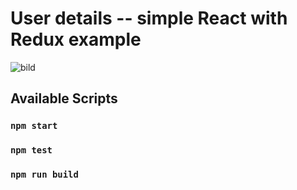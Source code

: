 # User details -- simple React with Redux example
![bild](https://user-images.githubusercontent.com/115096856/228987701-f333dca5-5409-4b52-94eb-628309310d94.png)
## Available Scripts
### `npm start`
### `npm test`
### `npm run build`
